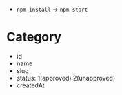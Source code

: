 - `npm install` -> `npm start`

# Category 

- id
- name
- slug
- status: 1(approved) 2(unapproved)
- createdAt
